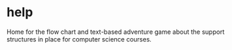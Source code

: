 # help

Home for the flow chart and text-based adventure game about the support structures in place for computer science courses.
